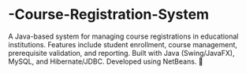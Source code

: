 # -Course-Registration-System
A Java-based system for managing course registrations in educational institutions. Features include student enrollment, course management, prerequisite validation, and reporting. Built with Java (Swing/JavaFX), MySQL, and Hibernate/JDBC. Developed using NetBeans. 🚀
